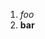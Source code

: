 ﻿<properties
	pageTitle="Intellisense"
	description="bla bla bla"
	slug="intellisense"
	keywords="html, intellisense"
/>

1. *foo*
2. __bar__

